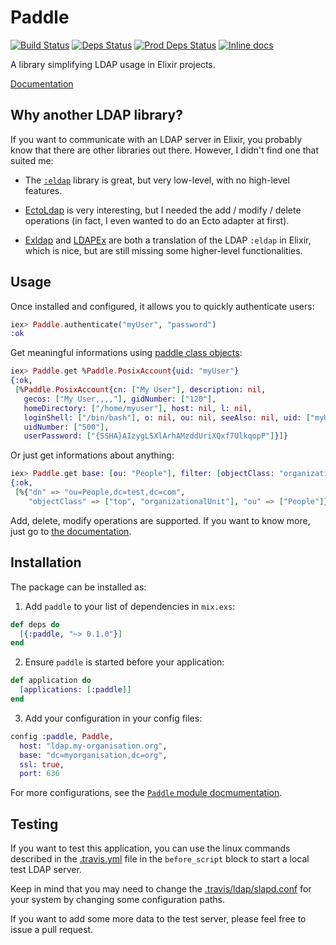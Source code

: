 # Paddle

[![Build Status](https://travis-ci.org/ClubNix/paddle.svg?branch=master)](https://travis-ci.org/ClubNix/paddle)
[![Deps Status](https://beta.hexfaktor.org/badge/all/github/ClubNix/paddle.svg)](https://beta.hexfaktor.org/github/ClubNix/paddle)
[![Prod Deps Status](https://beta.hexfaktor.org/badge/prod/github/ClubNix/paddle.svg)](https://beta.hexfaktor.org/github/ClubNix/paddle)
[![Inline docs](http://inch-ci.org/github/ClubNix/paddle.svg)](http://inch-ci.org/github/ClubNix/paddle)

A library simplifying LDAP usage in Elixir projects.

[Documentation](https://hexdocs.pm/paddle/Paddle.html)

## Why another LDAP library?

If you want to communicate with an LDAP server in Elixir, you probably know
that there are other libraries out there. However, I didn't find one that
suited me:

- The [`:eldap`](http://erlang.org/doc/man/eldap.html) library is great, but
  very low-level, with no high-level features.

- [EctoLdap](https://github.com/jeffweiss/ecto_ldap) is very interesting, but I
  needed the add / modify / delete operations (in fact, I even wanted to do an
  Ecto adapter at first).

- [Exldap](https://github.com/jmerriweather/exldap) and
  [LDAPEx](https://github.com/OvermindDL1/ldap_ex) are both a translation of
  the LDAP `:eldap` in Elixir, which is nice, but are still missing some
  higher-level functionalities.

## Usage

Once installed and configured, it allows you to quickly authenticate users:

```elixir
iex> Paddle.authenticate("myUser", "password")
:ok
```

Get meaningful informations using [paddle class objects](https://hexdocs.pm/paddle/Paddle.Class.html):

```elixir
iex> Paddle.get %Paddle.PosixAccount{uid: "myUser"}
{:ok,
 [%Paddle.PosixAccount{cn: ["My User"], description: nil,
   gecos: ["My User,,,,"], gidNumber: ["120"],
   homeDirectory: ["/home/myuser"], host: nil, l: nil,
   loginShell: ["/bin/bash"], o: nil, ou: nil, seeAlso: nil, uid: ["myUser"],
   uidNumber: ["500"],
   userPassword: ["{SSHA}AIzygLSXlArhAMzddUriXQxf7UlkqopP"]}]}
```

Or just get informations about anything:

```elixir
iex> Paddle.get base: [ou: "People"], filter: [objectClass: "organizationalUnit"]
{:ok,
 [%{"dn" => "ou=People,dc=test,dc=com",
    "objectClass" => ["top", "organizationalUnit"], "ou" => ["People"]}]}
```

Add, delete, modify operations are supported. If you want to know more, just
go to [the documentation](https://hexdocs.pm/paddle/Paddle.html).

## Installation

The package can be installed as:

1. Add `paddle` to your list of dependencies in `mix.exs`:

  ```elixir
  def deps do
    [{:paddle, "~> 0.1.0"}]
  end
  ```

2. Ensure `paddle` is started before your application:

  ```elixir
  def application do
    [applications: [:paddle]]
  end
  ```

3. Add your configuration in your config files:

  ```elixir
  config :paddle, Paddle,
    host: "ldap.my-organisation.org",
    base: "dc=myorganisation,dc=org",
    ssl: true,
    port: 636
  ```

  For more configurations, see the [`Paddle` module docmumentation](https://hexdocs.pm/paddle/Paddle.html#module-configuration).

## Testing

If you want to test this application, you can use the linux commands
described in the [.travis.yml](.travis.yml) file in the
`before_script` block to start a local test LDAP server.

Keep in mind that you may need to change the
[.travis/ldap/slapd.conf](.travis/ldap/slapd.conf) for your system by changing
some configuration paths.

If you want to add some more data to the test server, please feel free
to issue a pull request.
